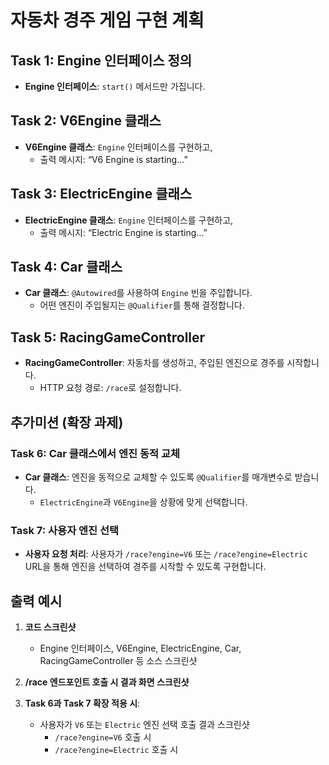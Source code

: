 # 자동차 경주 게임 구현 계획

## Task 1: Engine 인터페이스 정의
- **Engine 인터페이스**: `start()` 메서드만 가집니다.

## Task 2: V6Engine 클래스
- **V6Engine 클래스**: `Engine` 인터페이스를 구현하고,
    - 출력 메시지: “V6 Engine is starting…”

## Task 3: ElectricEngine 클래스
- **ElectricEngine 클래스**: `Engine` 인터페이스를 구현하고,
    - 출력 메시지: “Electric Engine is starting…”

## Task 4: Car 클래스
- **Car 클래스**: `@Autowired`를 사용하여 `Engine` 빈을 주입합니다.
    - 어떤 엔진이 주입될지는 `@Qualifier`를 통해 결정합니다.

## Task 5: RacingGameController
- **RacingGameController**: 자동차를 생성하고, 주입된 엔진으로 경주를 시작합니다.
    - HTTP 요청 경로: `/race`로 설정합니다.

## 추가미션 (확장 과제)

### Task 6: Car 클래스에서 엔진 동적 교체
- **Car 클래스**: 엔진을 동적으로 교체할 수 있도록 `@Qualifier`를 매개변수로 받습니다.
    - `ElectricEngine`과 `V6Engine`을 상황에 맞게 선택합니다.

### Task 7: 사용자 엔진 선택
- **사용자 요청 처리**: 사용자가 `/race?engine=V6` 또는 `/race?engine=Electric` URL을 통해 엔진을 선택하여 경주를 시작할 수 있도록 구현합니다.

## 출력 예시

1. **코드 스크린샷**
    - Engine 인터페이스, V6Engine, ElectricEngine, Car, RacingGameController 등 소스 스크린샷

2. **/race 엔드포인트 호출 시 결과 화면 스크린샷**

3. **Task 6과 Task 7 확장 적용 시**:
    - 사용자가 `V6` 또는 `Electric` 엔진 선택 호출 결과 스크린샷
        - `/race?engine=V6` 호출 시
        - `/race?engine=Electric` 호출 시
